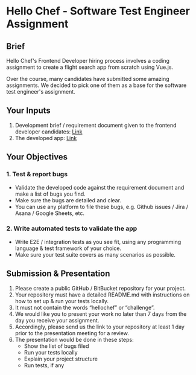 # Hello Chef - Software Test Engineer Assignment

## Brief

Hello Chef's Frontend Developer hiring process involves a coding assignment to create a flight search app from scratch using Vue.js.

Over the course, many candidates have submitted some amazing assignments. We decided to pick one of them as a base for the software test engineer's assignment.

## Your Inputs

1. Development brief / requirement document given to the frontend developer candidates: [Link](https://github.com/hellochef-me/frontend-challenge)
2. The developed app: [Link](https://lucid-heisenberg-474565.netlify.app/)

## Your Objectives

### 1. Test & report bugs

- Validate the developed code against the requirement document and make a list of bugs you find.
- Make sure the bugs are detailed and clear.
- You can use any platform to file these bugs, e.g. Github issues / Jira / Asana / Google Sheets, etc.

### 2. Write automated tests to validate the app

- Write E2E / integration tests as you see fit, using any programming language & test framework of your choice.
- Make sure your test suite covers as many scenarios as possible.

## Submission & Presentation

1. Please create a public GitHub / BitBucket repository for your project.
2. Your repository must have a detailed README.md with instructions on how to set up & run your tests locally.
3. It must not contain the words “hellochef” or “challenge”.
4. We would like you to present your work no later than 7 days from the day you receive your assignment.
5. Accordingly, please send us the link to your repository at least 1 day prior to the presentation meeting for a review.
6. The presentation would be done in these steps:
    - Show the list of bugs filed
    - Run your tests locally
    - Explain your project structure
    - Run tests, if any
